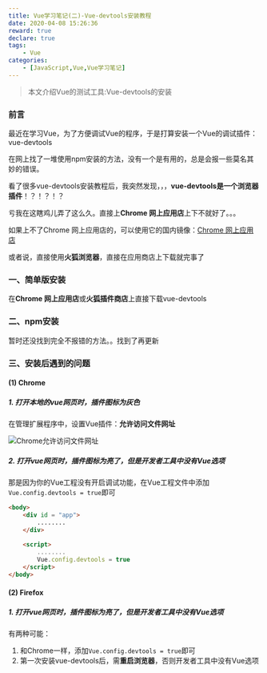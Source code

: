 ```yaml
---
title: Vue学习笔记(二)-Vue-devtools安装教程
date: 2020-04-08 15:26:36
reward: true
declare: true
tags: 
	- Vue
categories: 
	- [JavaScript,Vue,Vue学习笔记]
---
```


> 本文介绍Vue的测试工具:Vue-devtools的安装

### 前言

最近在学习Vue，为了方便调试Vue的程序，于是打算安装一个Vue的调试插件：vue-devtools

在网上找了一堆使用npm安装的方法，没有一个是有用的，总是会报一些莫名其妙的错误。

看了很多vue-devtools安装教程后，我突然发现，，，**vue-devtools是一个浏览器插件**！？！？！？

亏我在这瞎鸡儿弄了这么久。直接上**Chrome 网上应用店**上下不就好了。。。

如果上不了Chrome 网上应用店的，可以使用它的国内镜像：[Chrome 网上应用店](https://www.gugeapps.net/)

<!--more-->

或者说，直接使用**火狐浏览器**，直接在应用商店上下载就完事了

### 一、简单版安装

在**Chrome 网上应用店**或**火狐插件商店**上直接下载vue-devtools

### 二、npm安装

暂时还没找到完全不报错的方法。。找到了再更新

### 三、安装后遇到的问题

#### (1) Chrome

##### 1. 打开本地的vue网页时，插件图标为灰色

在管理扩展程序中，设置Vue插件：**允许访问文件网址**

![Chrome允许访问文件网址](img/Chrome允许访问文件网址.png)

##### 2. 打开vue网页时，插件图标为亮了，但是开发者工具中没有Vue选项

那是因为你的Vue工程没有开启调试功能，在Vue工程文件中添加``Vue.config.devtools = true``即可

```html
<body>
	<div id = "app">
        ........
    </div>
    
    <script>
    	........
        Vue.config.devtools = true
    </script>
</body>
```

#### (2) Firefox

##### 1. 打开vue网页时，插件图标为亮了，但是开发者工具中没有Vue选项

有两种可能：

1. 和Chrome一样，添加``Vue.config.devtools = true``即可
2. 第一次安装vue-devtools后，需**重启浏览器**，否则开发者工具中没有Vue选项
